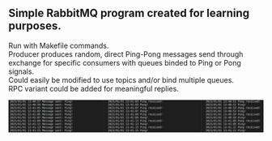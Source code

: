 ## Simple RabbitMQ program created for learning purposes.
Run with Makefile commands.  
Producer produces random, direct Ping-Pong messages send through exchange for specific consumers with queues binded to Ping or Pong signals.  
Could easily be modified to use topics and/or bind multiple queues.  
RPC variant could be added for meaningful replies.  

![Screenshot](screenshot/terminal.png)
